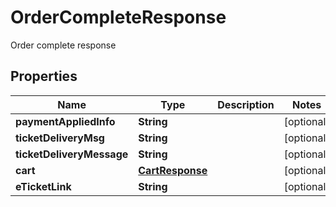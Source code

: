 

# OrderCompleteResponse

Order complete response

## Properties

| Name | Type | Description | Notes |
|------------ | ------------- | ------------- | -------------|
|**paymentAppliedInfo** | **String** |  |  [optional] |
|**ticketDeliveryMsg** | **String** |  |  [optional] |
|**ticketDeliveryMessage** | **String** |  |  [optional] |
|**cart** | [**CartResponse**](CartResponse.md) |  |  [optional] |
|**eTicketLink** | **String** |  |  [optional] |



